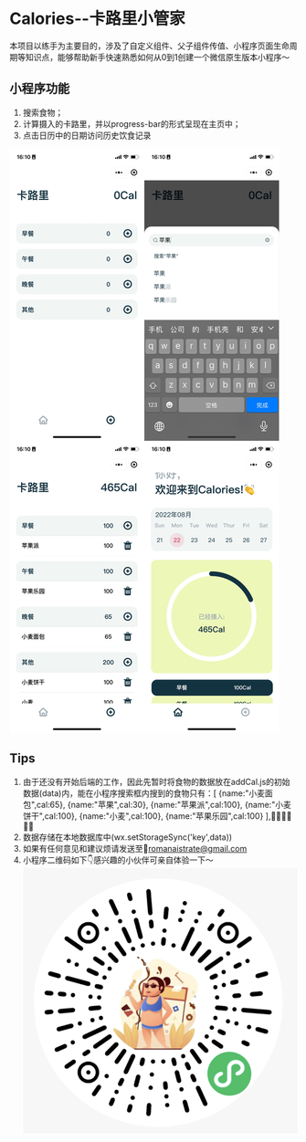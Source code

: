 # Calories--卡路里小管家

本项目以练手为主要目的，涉及了自定义组件、父子组件传值、小程序页面生命周期等知识点，能够帮助新手快速熟悉如何从0到1创建一个微信原生版本小程序～

## 小程序功能

1. 搜索食物；
2. 计算摄入的卡路里，并以progress-bar的形式呈现在主页中；
3. 点击日历中的日期访问历史饮食记录

![image text](https://github.com/Aokaihua/Calories/blob/master/demo/bind_together.JPG)

## Tips


1. 由于还没有开始后端的工作，因此先暂时将食物的数据放在addCal.js的初始数据(data)内，能在小程序搜索框内搜到的食物只有：[
      {name:"小麦面包",cal:65},
      {name:"苹果",cal:30},
      {name:"苹果派",cal:100},
      {name:"小麦饼干",cal:100},
      {name:"小麦",cal:100},
      {name:"苹果乐园",cal:100}
    ],🤦‍♀️🤦‍♀️🤦‍♀️
2. 数据存储在本地数据库中(wx.setStorageSync('key',data))
3. 如果有任何意见和建议烦请发送至📮romanaistrate@gmail.com 
4. 小程序二维码如下👇感兴趣的小伙伴可亲自体验一下～
![image text](https://github.com/Aokaihua/Calories/blob/master/demo/QR_code.png)
